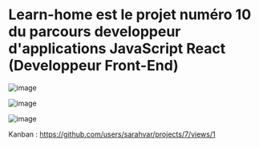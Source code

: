 # Learn-home est le projet numéro 10 du parcours developpeur d'applications JavaScript React (Developpeur Front-End)

![image](https://github.com/sarahvar/Learn-home/assets/100738177/d054ef5a-17d6-4c24-9210-c788a64b6217)


![image](https://github.com/sarahvar/Learn-home/assets/100738177/8598108c-cf85-4f80-a48e-2d8f8fffcfc6)


![image](https://github.com/sarahvar/Learn-home/assets/100738177/ffde223f-aec6-4038-8710-eacf388ca985)


Kanban : 
https://github.com/users/sarahvar/projects/7/views/1

